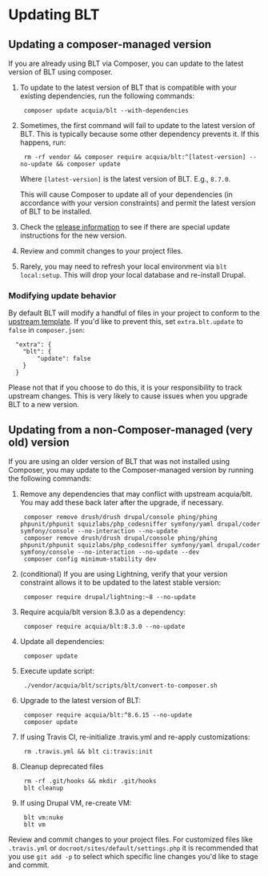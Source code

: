 # Updating BLT

## Updating a composer-managed version

If you are already using BLT via Composer, you can update to the latest version of BLT using composer.

1. To update to the latest version of BLT that is compatible with your existing dependencies, run the following commands:

        composer update acquia/blt --with-dependencies

1. Sometimes, the first command will fail to update to the latest version of BLT. This is typically because some other dependency prevents it. If this happens, run:

        rm -rf vendor && composer require acquia/blt:^[latest-version] --no-update && composer update

   Where `[latest-version]` is the latest version of BLT. E.g., `8.7.0`.

   This will cause Composer to update all of your dependencies (in accordance with your version constraints) and permit the latest version of BLT to be installed.

1. Check the [release information](https://github.com/acquia/blt/releases) to see if there are special update instructions for the new version.
1. Review and commit changes to your project files.
1. Rarely, you may need to refresh your local environment via `blt local:setup`. This will drop your local database and re-install Drupal.

### Modifying update behavior

By default BLT will modify a handful of files in your project to conform to the [upstream template](https://github.com/acquia/blt/blob/8.x/template). If you'd like to prevent this, set `extra.blt.update` to `false` in `composer.json`:

      "extra": {
        "blt": {
            "update": false
        }
      }

Please not that if you choose to do this, it is your responsibility to track upstream changes. This is very likely to cause issues when you upgrade BLT to a new version.

## Updating from a non-Composer-managed (very old) version

If you are using an older version of BLT that was not installed using Composer, you may update to the Composer-managed version by running the following commands:

1. Remove any dependencies that may conflict with upstream acquia/blt. You may add these back later after the upgrade, if necessary.

        composer remove drush/drush drupal/console phing/phing phpunit/phpunit squizlabs/php_codesniffer symfony/yaml drupal/coder symfony/console --no-interaction --no-update
        composer remove drush/drush drupal/console phing/phing phpunit/phpunit squizlabs/php_codesniffer symfony/yaml drupal/coder symfony/console --no-interaction --no-update --dev
        composer config minimum-stability dev

1. (conditional) If you are using Lightning, verify that your version constraint allows it to be updated to the latest stable version:

        composer require drupal/lightning:~8 --no-update

1. Require acquia/blt version 8.3.0 as a dependency:

        composer require acquia/blt:8.3.0 --no-update

1. Update all dependencies:

        composer update

1. Execute update script:

        ./vendor/acquia/blt/scripts/blt/convert-to-composer.sh

1. Upgrade to the latest version of BLT:

        composer require acquia/blt:^8.6.15 --no-update
        composer update

1. If using Travis CI, re-initialize .travis.yml and re-apply customizations:

        rm .travis.yml && blt ci:travis:init

1. Cleanup deprecated files

        rm -rf .git/hooks && mkdir .git/hooks
        blt cleanup

1. If using Drupal VM, re-create VM:

        blt vm:nuke
        blt vm

Review and commit changes to your project files. For customized files like `.travis.yml` or `docroot/sites/default/settings.php` it is recommended that you use `git add -p` to select which specific line changes you'd like to stage and commit.
